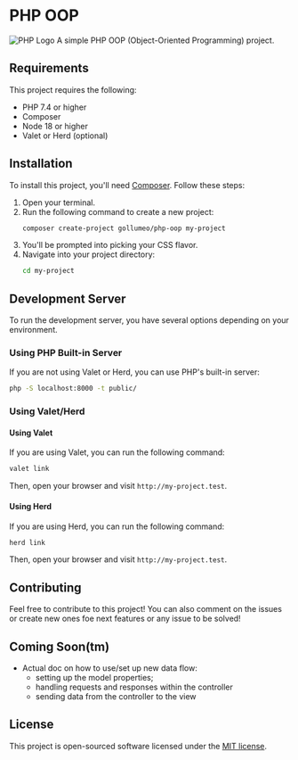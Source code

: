 # PHP OOP

![PHP Logo](https://upload.wikimedia.org/wikipedia/commons/thumb/3/31/Webysther_20160423_-_Elephpant.svg/2560px-Webysther_20160423_-_Elephpant.svg.png)
A simple PHP OOP (Object-Oriented Programming) project.

## Requirements

This project requires the following:

- PHP 7.4 or higher
- Composer
- Node 18 or higher
- Valet or Herd (optional)

## Installation

To install this project, you'll need [Composer](https://getcomposer.org/). Follow these steps:

1. Open your terminal.
2. Run the following command to create a new project:
    ```sh
    composer create-project gollumeo/php-oop my-project
    ```
3. You'll be prompted into picking your CSS flavor. 
4. Navigate into your project directory:
    ```sh
    cd my-project
    ```

## Development Server

To run the development server, you have several options depending on your environment.

### Using PHP Built-in Server

If you are not using Valet or Herd, you can use PHP's built-in server:

```sh
php -S localhost:8000 -t public/
```

### Using Valet/Herd

#### Using Valet

If you are using Valet, you can run the following command:

```sh
valet link
```

Then, open your browser and visit `http://my-project.test`.

#### Using Herd

If you are using Herd, you can run the following command:

```sh
herd link
```

Then, open your browser and visit `http://my-project.test`.

## Contributing

Feel free to contribute to this project! You can also comment on the issues or create new ones foe next features or any issue to be solved!

## Coming Soon(tm)

- Actual doc on how to use/set up new data flow:
    - setting up the model properties;
    - handling requests and responses within the controller
    - sending data from the controller to the view

## License

This project is open-sourced software licensed under the [MIT license](https://opensource.org/licenses/MIT).
